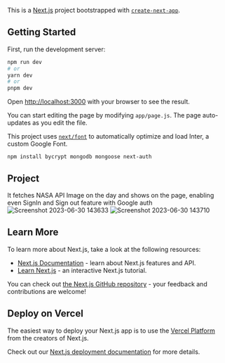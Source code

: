 This is a [Next.js](https://nextjs.org/) project bootstrapped with [`create-next-app`](https://github.com/vercel/next.js/tree/canary/packages/create-next-app).

## Getting Started

First, run the development server:

```bash
npm run dev
# or
yarn dev
# or
pnpm dev
```

Open [http://localhost:3000](http://localhost:3000) with your browser to see the result.

You can start editing the page by modifying `app/page.js`. The page auto-updates as you edit the file.

This project uses [`next/font`](https://nextjs.org/docs/basic-features/font-optimization) to automatically optimize and load Inter, a custom Google Font.

```install dependencies
npm install bycrypt mongodb mongoose next-auth
```
## Project
It fetches NASA API Image on the day and shows on the page, enabling even SignIn and Sign out feature with Google auth
![Screenshot 2023-06-30 143633](https://github.com/SukarayamJanjua/NASA_Images/assets/94704551/f788d033-a2f8-4e14-85bf-0e11f6fe3fbb)
![Screenshot 2023-06-30 143710](https://github.com/SukarayamJanjua/NASA_Images/assets/94704551/c5c2dc33-502a-4616-985d-11709af341fd)


## Learn More

To learn more about Next.js, take a look at the following resources:

- [Next.js Documentation](https://nextjs.org/docs) - learn about Next.js features and API.
- [Learn Next.js](https://nextjs.org/learn) - an interactive Next.js tutorial.

You can check out [the Next.js GitHub repository](https://github.com/vercel/next.js/) - your feedback and contributions are welcome!

## Deploy on Vercel

The easiest way to deploy your Next.js app is to use the [Vercel Platform](https://vercel.com/new?utm_medium=default-template&filter=next.js&utm_source=create-next-app&utm_campaign=create-next-app-readme) from the creators of Next.js.

Check out our [Next.js deployment documentation](https://nextjs.org/docs/deployment) for more details.

